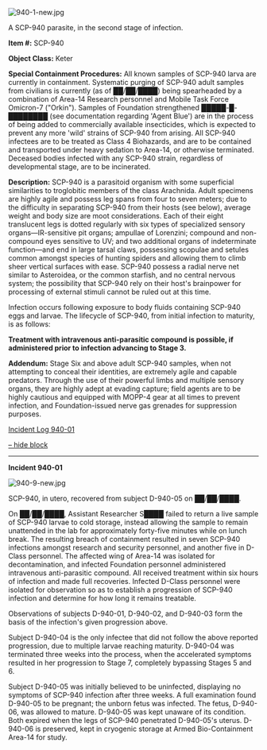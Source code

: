 ![940-1-new.jpg](http://scp-wiki.wdfiles.com/local--files/scp-940/940-1-new.jpg)

A SCP-940 parasite, in the second stage of infection.

**Item #:** SCP-940

**Object Class:** Keter

**Special Containment Procedures:** All known samples of SCP-940 larva are currently in containment. Systematic purging of SCP-940 adult samples from civilians is currently (as of ██/██/████) being spearheaded by a combination of Area-14 Research personnel and Mobile Task Force Omicron-7 ("Orkin"). Samples of Foundation strengthened █████-█-████████ (see documentation regarding 'Agent Blue') are in the process of being added to commercially available insecticides, which is expected to prevent any more 'wild' strains of SCP-940 from arising. All SCP-940 infectees are to be treated as Class 4 Biohazards, and are to be contained and transported under heavy sedation to Area-14, or otherwise terminated. Deceased bodies infected with any SCP-940 strain, regardless of developmental stage, are to be incinerated.

**Description:** SCP-940 is a parasitoid organism with some superficial similarities to troglobitic members of the class Arachnida. Adult specimens are highly agile and possess leg spans from four to seven meters; due to the difficulty in separating SCP-940 from their hosts (see below), average weight and body size are moot considerations. Each of their eight translucent legs is dotted regularly with six types of specialized sensory organs—IR-sensitive pit organs; ampullae of Lorenzini; compound and non-compound eyes sensitive to UV; and two additional organs of indeterminate function—and end in large tarsal claws, possessing scopulae and setules common amongst species of hunting spiders and allowing them to climb sheer vertical surfaces with ease. SCP-940 possess a radial nerve net similar to Asteroidea, or the common starfish, and no central nervous system; the possibility that SCP-940 rely on their host's brainpower for processing of external stimuli cannot be ruled out at this time.

Infection occurs following exposure to body fluids containing SCP-940 eggs and larvae. The lifecycle of SCP-940, from initial infection to maturity, is as follows:

**Treatment with intravenous anti-parasitic compound is possible, if administered prior to infection advancing to Stage 3.**

**Addendum:** Stage Six and above adult SCP-940 samples, when not attempting to conceal their identities, are extremely agile and capable predators. Through the use of their powerful limbs and multiple sensory organs, they are highly adept at evading capture; field agents are to be highly cautious and equipped with MOPP-4 gear at all times to prevent infection, and Foundation-issued nerve gas grenades for suppression purposes.

[Incident Log 940-01](javascript:;)

[– hide block](javascript:;)

* * *

**Incident 940-01**

![940-9-new.jpg](http://scp-wiki.wdfiles.com/local--files/scp-940/940-9-new.jpg)

SCP-940, in utero, recovered from subject D-940-05 on ██/██/████.

On ██/██/████, Assistant Researcher S████ failed to return a live sample of SCP-940 larvae to cold storage, instead allowing the sample to remain unattended in the lab for approximately forty-five minutes while on lunch break. The resulting breach of containment resulted in seven SCP-940 infections amongst research and security personnel, and another five in D-Class personnel. The affected wing of Area-14 was isolated for decontamination, and infected Foundation personnel administered intravenous anti-parasitic compound. All received treatment within six hours of infection and made full recoveries. Infected D-Class personnel were isolated for observation so as to establish a progression of SCP-940 infection and determine for how long it remains treatable.

Observations of subjects D-940-01, D-940-02, and D-940-03 form the basis of the infection's given progression above.

Subject D-940-04 is the only infectee that did not follow the above reported progression, due to multiple larvae reaching maturity. D-940-04 was terminated three weeks into the process, when the accelerated symptoms resulted in her progression to Stage 7, completely bypassing Stages 5 and 6.

Subject D-940-05 was initially believed to be uninfected, displaying no symptoms of SCP-940 infection after three weeks. A full examination found D-940-05 to be pregnant; the unborn fetus was infected. The fetus, D-940-06, was allowed to mature. D-940-05 was kept unaware of its condition. Both expired when the legs of SCP-940 penetrated D-940-05's uterus. D-940-06 is preserved, kept in cryogenic storage at Armed Bio-Containment Area-14 for study.